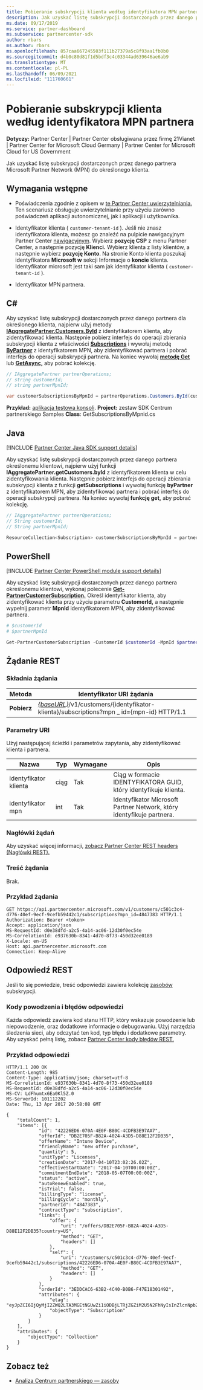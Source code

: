 ```yaml
---
title: Pobieranie subskrypcji klienta według identyfikatora MPN partnera
description: Jak uzyskać listę subskrypcji dostarczonych przez danego partnera do określonego klienta.
ms.date: 09/17/2019
ms.service: partner-dashboard
ms.subservice: partnercenter-sdk
author: rbars
ms.author: rbars
ms.openlocfilehash: 857caa667245503f111b27379a5c8f93aa1fb0b0
ms.sourcegitcommit: d4b0c80d81f1d5bdf3c4c03344ad639646ae6ab9
ms.translationtype: MT
ms.contentlocale: pl-PL
ms.lasthandoff: 06/09/2021
ms.locfileid: "111760661"
---
```

# <a name="get-a-customers-subscriptions-by-partner-mpn-id"></a>Pobieranie subskrypcji klienta według identyfikatora MPN partnera

**Dotyczy:** Partner Center | Partner Center obsługiwana przez firmę 21Vianet | Partner Center for Microsoft Cloud Germany | Partner Center for Microsoft Cloud for US Government

Jak uzyskać listę subskrypcji dostarczonych przez danego partnera Microsoft Partner Network (MPN) do określonego klienta.

## <a name="prerequisites"></a>Wymagania wstępne

- Poświadczenia zgodnie z opisem w [te Partner Center uwierzytelniania.](partner-center-authentication.md) Ten scenariusz obsługuje uwierzytelnianie przy użyciu zarówno poświadczeń aplikacji autonomicznej, jak i aplikacji i użytkownika.

- Identyfikator klienta ( `customer-tenant-id` ). Jeśli nie znasz identyfikatora klienta, możesz go znaleźć na pulpicie nawigacyjnym Partner Center [nawigacyjnym](https://partner.microsoft.com/dashboard). Wybierz **pozycję CSP** z menu Partner Center, a następnie pozycję **Klienci.** Wybierz klienta z listy klientów, a następnie wybierz **pozycję Konto**. Na stronie Konto klienta poszukaj identyfikatora **Microsoft w** sekcji Informacje o **koncie** klienta. Identyfikator microsoft jest taki sam jak identyfikator klienta ( `customer-tenant-id` ).

- Identyfikator MPN partnera.

## <a name="c"></a>C\#

Aby uzyskać listę subskrypcji dostarczonych przez danego partnera dla określonego klienta, najpierw użyj metody [**IAggregatePartner.Customers.ById**](/dotnet/api/microsoft.store.partnercenter.customers.icustomercollection.byid) z identyfikatorem klienta, aby zidentyfikować klienta. Następnie pobierz interfejs do operacji zbierania subskrypcji klienta z właściwości [**Subscriptions**](/dotnet/api/microsoft.store.partnercenter.customers.icustomer.subscriptions) i wywołaj metodę [**ByPartner**](/dotnet/api/microsoft.store.partnercenter.subscriptions.isubscriptioncollection.bypartner) z identyfikatorem MPN, aby zidentyfikować partnera i pobrać interfejs do operacji subskrypcji partnera. Na koniec wywołaj [**metodę Get**](/dotnet/api/microsoft.store.partnercenter.genericoperations.ientireentitycollectionretrievaloperations-2.get) lub [**GetAsync,**](/dotnet/api/microsoft.store.partnercenter.genericoperations.ientireentitycollectionretrievaloperations-2.getasync) aby pobrać kolekcję.

```csharp
// IAggregatePartner partnerOperations;
// string customerId;
// string partnerMpnId;

var customerSubscriptionsByMpnId = partnerOperations.Customers.ById(customerId).Subscriptions.ByPartner(partnerMpnId).Get();
```

**Przykład:** [aplikacja testowa konsoli](console-test-app.md). **Project:** zestaw SDK Centrum partnerskiego Samples **Class**: GetSubscriptionsByMpnid.cs

## <a name="java"></a>Java

[!INCLUDE [Partner Center Java SDK support details](../includes/java-sdk-support.md)]

Aby uzyskać listę subskrypcji dostarczonych przez danego partnera określonemu klientowi, najpierw użyj funkcji **IAggregatePartner.getCustomers.byId** z identyfikatorem klienta w celu zidentyfikowania klienta. Następnie pobierz interfejs do operacji zbierania subskrypcji klienta z funkcji **getSubscriptions** i wywołaj funkcję **byPartner** z identyfikatorem MPN, aby zidentyfikować partnera i pobrać interfejs do operacji subskrypcji partnera. Na koniec wywołaj **funkcję get,** aby pobrać kolekcję.

```java
// IAggregatePartner partnerOperations;
// String customerId;
// String partnerMpnId;

ResourceCollection<Subscription> customerSubscriptionsByMpnId = partnerOperations.getCustomers().byId(customerId).getSubscriptions().byPartner(partnerMpnId).get();
```

## <a name="powershell"></a>PowerShell

[!INCLUDE [Partner Center PowerShell module support details](../includes/powershell-module-support.md)]

Aby uzyskać listę subskrypcji dostarczonych przez danego partnera określonemu klientowi, wykonaj polecenie [**Get-PartnerCustomerSubscription.**](https://github.com/Microsoft/Partner-Center-PowerShell/blob/master/docs/help/Get-PartnerCustomerSubscription.md) Określ identyfikator klienta, aby zidentyfikować klienta przy użyciu parametru **CustomerId,** a następnie wypełnij parametr **MpnId** identyfikatorem MPN, aby zidentyfikować partnera.

```powershell
# $customerId
# $partnerMpnId

Get-PartnerCustomerSubscription -CustomerId $customerId -MpnId $partnerMpnId
```

## <a name="rest-request"></a>Żądanie REST

### <a name="request-syntax"></a>Składnia żądania

| Metoda  | Identyfikator URI żądania |
|---------|----------------------------------------------------------------------------------------------------------------|
| **Pobierz** | [*{baseURL}*](partner-center-rest-urls.md)/v1/customers/{identyfikator-klienta}/subscriptions?mpn \_ id={mpn-id} HTTP/1.1 |

### <a name="uri-parameters"></a>Parametry URI

Użyj następującej ścieżki i parametrów zapytania, aby zidentyfikować klienta i partnera.

| Nazwa        | Typ   | Wymagane | Opis                                                 |
|-------------|--------|----------|-------------------------------------------------------------|
| identyfikator klienta | ciąg | Tak      | Ciąg w formacie IDENTYFIKATORA GUID, który identyfikuje klienta.       |
| identyfikator mpn      | int    | Tak      | Identyfikator Microsoft Partner Network, który identyfikuje partnera. |

### <a name="request-headers"></a>Nagłówki żądań

Aby uzyskać więcej informacji, [zobacz Partner Center REST headers (Nagłówki REST).](headers.md)

### <a name="request-body"></a>Treść żądania

Brak.

### <a name="request-example"></a>Przykład żądania

```http
GET https://api.partnercenter.microsoft.com/v1/customers/c501c3c4-d776-40ef-9ecf-9cefb59442c1/subscriptions?mpn_id=4847383 HTTP/1.1
Authorization: Bearer <token>
Accept: application/json
MS-RequestId: d0e38dfd-a2c5-4a14-ac06-12d30f0ec54e
MS-CorrelationId: e937630b-8341-4d70-8f73-450d32ee0189
X-Locale: en-US
Host: api.partnercenter.microsoft.com
Connection: Keep-Alive
```

## <a name="rest-response"></a>Odpowiedź REST

Jeśli to się powiedzie, treść odpowiedzi zawiera kolekcję [zasobów](subscription-resources.md) subskrypcji.

### <a name="response-success-and-error-codes"></a>Kody powodzenia i błędów odpowiedzi

Każda odpowiedź zawiera kod stanu HTTP, który wskazuje powodzenie lub niepowodzenie, oraz dodatkowe informacje o debugowaniu. Użyj narzędzia śledzenia sieci, aby odczytać ten kod, typ błędu i dodatkowe parametry. Aby uzyskać pełną listę, zobacz [Partner Center kody błędów REST.](error-codes.md)

### <a name="response-example"></a>Przykład odpowiedzi

```http
HTTP/1.1 200 OK
Content-Length: 985
Content-Type: application/json; charset=utf-8
MS-CorrelationId: e937630b-8341-4d70-8f73-450d32ee0189
MS-RequestId: d0e38dfd-a2c5-4a14-ac06-12d30f0ec54e
MS-CV: LdFhumtx6Ea0Kl5Z.0
MS-ServerId: 101112202
Date: Thu, 13 Apr 2017 20:58:08 GMT

{
    "totalCount": 1,
    "items": [{
            "id": "42226ED6-070A-4E0F-B80C-4CDFB3E97AA7",
            "offerId": "DB2E705F-B82A-4024-A3D5-D88E12F2DB35",
            "offerName": "Intune Device",
            "friendlyName": "new offer purchase",
            "quantity": 5,
            "unitType": "Licenses",
            "creationDate": "2017-04-10T23:02:26.02Z",
            "effectiveStartDate": "2017-04-10T00:00:00Z",
            "commitmentEndDate": "2018-05-07T00:00:00Z",
            "status": "active",
            "autoRenewEnabled": true,
            "isTrial": false,
            "billingType": "license",
            "billingCycle": "monthly",
            "partnerId": "4847383",
            "contractType": "subscription",
            "links": {
                "offer": {
                    "uri": "/offers/DB2E705F-B82A-4024-A3D5-D88E12F2DB35?country=US",
                    "method": "GET",
                    "headers": []
                },
                "self": {
                    "uri": "/customers/c501c3c4-d776-40ef-9ecf-9cefb59442c1/subscriptions/42226ED6-070A-4E0F-B80C-4CDFB3E97AA7",
                    "method": "GET",
                    "headers": []
                }
            },
            "orderId": "3EDDCAC6-63B2-4C40-B0B6-F47E18301492",
            "attributes": {
                "etag": "eyJpZCI6IjQyMjI2ZWQ2LTA3MGEtNGUwZi1iODBjLTRjZGZiM2U5N2FhNyIsInZlcnNpb24iOjF9",
                "objectType": "Subscription"
            }
        }
    ],
    "attributes": {
        "objectType": "Collection"
    }
}
```

## <a name="see-also"></a>Zobacz też

- [Analiza Centrum partnerskiego — zasoby](partner-center-analytics-resources.md)
